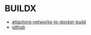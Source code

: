 # BUILDX

- [attaching-networks-to-docker-build](https://brianchristner.io/attaching-networks-to-docker-build/)
- [github](https://github.com/docker/buildx)